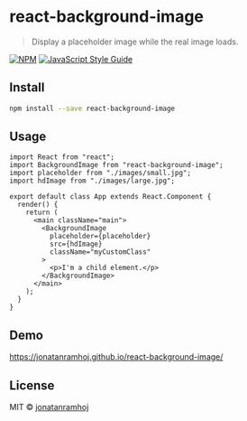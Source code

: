 # react-background-image

> Display a placeholder image while the real image loads.

[![NPM](https://img.shields.io/npm/v/react-background-image.svg)](https://www.npmjs.com/package/react-background-image) [![JavaScript Style Guide](https://img.shields.io/badge/code_style-standard-brightgreen.svg)](https://standardjs.com)

## Install

```bash
npm install --save react-background-image
```

## Usage

```tsx
import React from "react";
import BackgroundImage from "react-background-image";
import placeholder from "./images/small.jpg";
import hdImage from "./images/large.jpg";

export default class App extends React.Component {
  render() {
    return (
      <main className="main">
        <BackgroundImage
          placeholder={placeholder}
          src={hdImage}
          className="myCustomClass"
        >
          <p>I'm a child element.</p>
        </BackgroundImage>
      </main>
    );
  }
}
```

## Demo

https://jonatanramhoj.github.io/react-background-image/

## License

MIT © [jonatanramhoj](https://github.com/jonatanramhoj)
